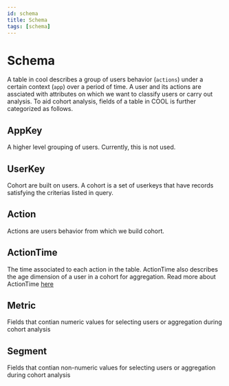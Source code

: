```yaml
---
id: schema
title: Schema
tags: [schema]
---
```



# Schema
A table in cool describes a group of users behavior (`actions`) under a certain context (`app`) over a period of time. A user and its actions are assciated with attributes on which we want to classify users or carry out analysis. To aid cohort analysis, fields of a table in COOL is further categorized as follows. 

## AppKey
A higher level grouping of users. Currently, this is not used.

## UserKey
Cohort are built on users. A cohort is a set of userkeys that have records satisfying the criterias listed in query.

## Action
Actions are users behavior from which we build cohort.

## ActionTime
The time associated to each action in the table. ActionTime also describes the age dimension of a user in a cohort for aggregation. Read more about ActionTime [here](action-time.md)

## Metric
Fields that contian numeric values for selecting users or aggregation during cohort analysis

## Segment
Fields that contian non-numeric values for selecting users or aggregation during cohort analysis
